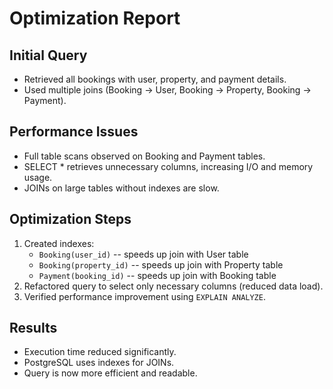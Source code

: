 # Optimization Report

## Initial Query
- Retrieved all bookings with user, property, and payment details.
- Used multiple joins (Booking → User, Booking → Property, Booking → Payment).

## Performance Issues
- Full table scans observed on Booking and Payment tables.
- SELECT * retrieves unnecessary columns, increasing I/O and memory usage.
- JOINs on large tables without indexes are slow.

## Optimization Steps
1. Created indexes:
   - `Booking(user_id)`  -- speeds up join with User table
   - `Booking(property_id)`  -- speeds up join with Property table
   - `Payment(booking_id)`  -- speeds up join with Booking table
2. Refactored query to select only necessary columns (reduced data load).
3. Verified performance improvement using `EXPLAIN ANALYZE`.

## Results
- Execution time reduced significantly.
- PostgreSQL uses indexes for JOINs.
- Query is now more efficient and readable.
